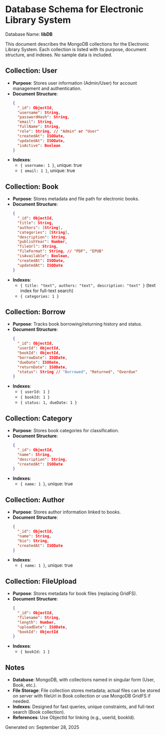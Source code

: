 # Database Schema for Electronic Library System

Database Name: **libDB**

This document describes the MongoDB collections for the Electronic Library System. Each collection is listed with its purpose, document structure, and indexes. No sample data is included.

## Collection: User
- **Purpose**: Stores user information (Admin/User) for account management and authentication.
- **Document Structure**:
  ```json
  {
    "_id": ObjectId,
    "username": String,
    "passwordHash": String,
    "email": String,
    "fullName": String,
    "role": String, // "Admin" or "User"
    "createdAt": ISODate,
    "updatedAt": ISODate,
    "isActive": Boolean
  }
  ```
- **Indexes**:
  - `{ username: 1 }`, unique: true
  - `{ email: 1 }`, unique: true

## Collection: Book
- **Purpose**: Stores metadata and file path for electronic books.
- **Document Structure**:
  ```json
  {
    "_id": ObjectId,
    "title": String,
    "authors": [String],
    "categories": [String],
    "description": String,
    "publishYear": Number,
    "fileUrl": String,
    "fileFormat": String, // "PDF", "EPUB"
    "isAvailable": Boolean,
    "createdAt": ISODate,
    "updatedAt": ISODate
  }
  ```
- **Indexes**:
  - `{ title: "text", authors: "text", description: "text" }` (text index for full-text search)
  - `{ categories: 1 }`

## Collection: Borrow
- **Purpose**: Tracks book borrowing/returning history and status.
- **Document Structure**:
  ```json
  {
    "_id": ObjectId,
    "userId": ObjectId,
    "bookId": ObjectId,
    "borrowDate": ISODate,
    "dueDate": ISODate,
    "returnDate": ISODate,
    "status": String // "Borrowed", "Returned", "Overdue"
  }
  ```
- **Indexes**:
  - `{ userId: 1 }`
  - `{ bookId: 1 }`
  - `{ status: 1, dueDate: 1 }`

## Collection: Category
- **Purpose**: Stores book categories for classification.
- **Document Structure**:
  ```json
  {
    "_id": ObjectId,
    "name": String,
    "description": String,
    "createdAt": ISODate
  }
  ```
- **Indexes**:
  - `{ name: 1 }`, unique: true

## Collection: Author
- **Purpose**: Stores author information linked to books.
- **Document Structure**:
  ```json
  {
    "_id": ObjectId,
    "name": String,
    "bio": String,
    "createdAt": ISODate
  }
  ```
- **Indexes**:
  - `{ name: 1 }`, unique: true

## Collection: FileUpload
- **Purpose**: Stores metadata for book files (replacing GridFS).
- **Document Structure**:
  ```json
  {
    "_id": ObjectId,
    "filename": String,
    "length": Number,
    "uploadDate": ISODate,
    "bookId": ObjectId
  }
  ```
- **Indexes**:
  - `{ bookId: 1 }`

## Notes
- **Database**: MongoDB, with collections named in singular form (User, Book, etc.).
- **File Storage**: File collection stores metadata; actual files can be stored on server with fileUrl in Book collection or use MongoDB GridFS if needed.
- **Indexes**: Designed for fast queries, unique constraints, and full-text search (Book collection).
- **References**: Use ObjectId for linking (e.g., userId, bookId).

Generated on: September 28, 2025